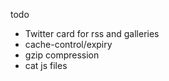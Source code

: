 todo

- Twitter card for rss and galleries
- cache-control/expiry
- gzip compression
- cat js files
